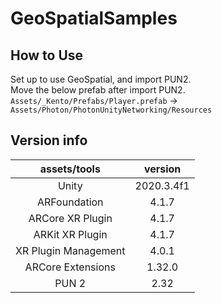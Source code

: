 # GeoSpatialSamples

## How to Use
Set up to use GeoSpatial, and import PUN2.  
Move the below prefab after import PUN2.  
`Assets/_Kento/Prefabs/Player.prefab` → `Assets/Photon/PhotonUnityNetworking/Resources`

## Version info

| assets/tools | version |
|:-:|:-:|
|  Unity | 2020.3.4f1 |
|  ARFoundation |  4.1.7 |
|  ARCore XR Plugin | 4.1.7  |
| ARKit XR Plugin  | 4.1.7  |
|  XR Plugin Management | 4.0.1  |
|  ARCore Extensions | 1.32.0  |
|  PUN 2 | 2.32  |

